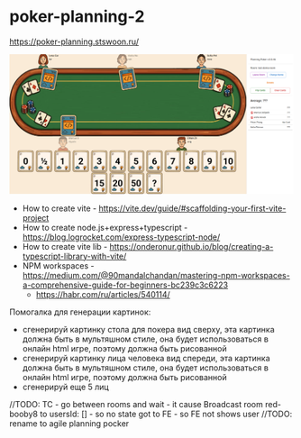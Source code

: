 # poker-planning-2

https://poker-planning.stswoon.ru/

![](docs/demo-img.png)

* How to create vite - https://vite.dev/guide/#scaffolding-your-first-vite-project
* How to create node.js+express+typescript - https://blog.logrocket.com/express-typescript-node/
* How to create vite lib - https://onderonur.github.io/blog/creating-a-typescript-library-with-vite/
* NPM workspaces - https://medium.com/@90mandalchandan/mastering-npm-workspaces-a-comprehensive-guide-for-beginners-bc239c3c6223
  * https://habr.com/ru/articles/540114/


Помогалка для генерации картинок:
- сгенерируй картинку стола для покера вид сверху, эта картинка должна быть в мультяшном стиле, она будет использоваться в онлайн html игре, поэтому должна быть рисованной
- сгенерируй картинку лица человека вид спереди, эта картинка должна быть в мультяшном стиле, она будет использоваться в онлайн html игре, поэтому должна быть рисованной
- сгенерируй еще 5 лиц


//TODO: TC - go between rooms and wait - it cause Broadcast room red-booby8 to usersId: [] - so no state got to FE - so FE not shows user
//TODO: rename to agile planning pocker
